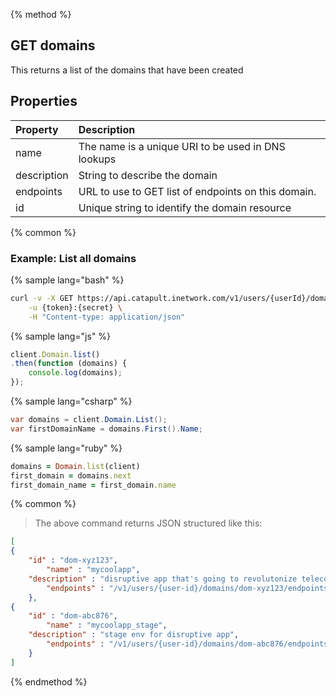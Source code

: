 {% method %}
## GET domains
This returns a list of the domains that have been created

## Properties
| Property    | Description                                         |
|:------------|:----------------------------------------------------|
| name        | The name is a unique URI to be used in DNS lookups  |
| description | String to describe the domain                       |
| endpoints   | URL to use to GET list of endpoints on this domain. |
| id          | Unique string to identify the domain resource       |

{% common %}
### Example: List all domains

{% sample lang="bash" %}
```bash
curl -v -X GET https://api.catapult.inetwork.com/v1/users/{userId}/domains \
	-u {token}:{secret} \
	-H "Content-type: application/json"
```

{% sample lang="js" %}
```js
client.Domain.list()
.then(function (domains) {
	console.log(domains);
});
```

{% sample lang="csharp" %}
```csharp
var domains = client.Domain.List();
var firstDomainName = domains.First().Name;
```

{% sample lang="ruby" %}
```ruby
domains = Domain.list(client)
first_domain = domains.next
first_domain_name = first_domain.name
```
{% common %}
> The above command returns JSON structured like this:

```json
[
{
	"id" : "dom-xyz123",
		"name" : "mycoolapp",
	"description" : "disruptive app that's going to revolutonize telecom",
		"endpoints" : "/v1/users/{user-id}/domains/dom-xyz123/endpoints"
	},
{
	"id" : "dom-abc876",
		"name" : "mycoolapp_stage",
	"description" : "stage env for disruptive app",
		"endpoints" : "/v1/users/{user-id}/domains/dom-abc876/endpoints"
	}
]
```
{% endmethod %}
